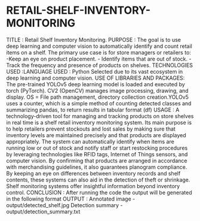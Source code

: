 # RETAIL-SHELF-INVENTORY-MONITORING
TITLE : Retail Shelf Inventory Monitoring. PURPOSE : The goal is to use deep learning and computer vision to automatically identify and count retail items on a shelf. The primary use case is for store managers or retailers to: -Keep an eye on product placement. - Identify items that are out of stock. - Track the frequency and presence of products on shelves. TECHNOLOGIES USED :LANGUAGE USED : Python Selected due to its vast ecosystem in deep learning and computer vision. USE OF LIBRARIES AND PACKAGES: The pre-trained YOLOv5 deep learning model is loaded and executed by torch (PyTorch). CV2 (OpenCV) manages image processing, drawing, and display. OS = File path management, directory collection creation.YOLOv5 uses a counter, which is a simple method of counting detected classes and summarizing pandas, to return results in tabular format (df) USAGE : A technology-driven tool for managing and tracking products on store shelves in real time is a shelf retail inventory monitoring system. Its main purpose is to help retailers prevent stockouts and lost sales by making sure that inventory levels are maintained precisely and that products are displayed appropriately. The system can automatically identify when items are running low or out of stock and notify staff or start restocking procedures by leveraging technologies like RFID tags, Internet of Things sensors, and computer vision. By confirming that products are arranged in accordance with merchandising guidelines, it also guarantees planogram compliance. By keeping an eye on differences between inventory records and shelf contents, these systems can also aid in the detection of theft or shrinkage. Shelf monitoring systems offer insightful information beyond inventory control. CONCLUSION : After running the code the output will be generated in the following format OUTPUT : Annotated image - output/detected_shelf.jpg Detection summary - output/detection_summary.txt
